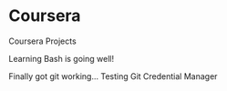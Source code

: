 # Coursera
Coursera Projects

Learning Bash is going well!

Finally got git working...
Testing Git Credential Manager
